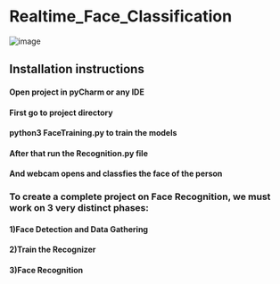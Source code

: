 # Realtime_Face_Classification
![image](https://user-images.githubusercontent.com/49801313/118780372-985abf80-b8a9-11eb-874e-06e4fc4b4b41.png)
<h2>Installation instructions</h2>

<h4>Open project in pyCharm or any IDE</h4> 
<h4>First go to project directory</h4> 
<h4>python3 FaceTraining.py to train the models</h4> 
<h4>After that run the Recognition.py file</h4> 
<h4>And webcam opens and classfies the face of the person</h4> 

<h3>To create a complete project on Face Recognition, we must work on 3 very distinct phases:</h3>
<h4>1)Face Detection and Data Gathering</h4>

<h4>2)Train the Recognizer</h4>

<h4>3)Face Recognition</h4>


